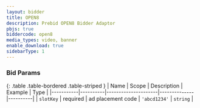 ```yaml
---
layout: bidder
title: OPEN8
description: Prebid OPEN8 Bidder Adaptor
pbjs: true
biddercode: open8
media_types: video, banner
enable_download: true
sidebarType: 1
---
```


### Bid Params

{: .table .table-bordered .table-striped }
| Name      | Scope    | Description         | Example      | Type     |
|-----------|----------|---------------------|--------------|----------|
| `slotKey` | required | ad placement code   | `'abcd1234'` | `string` |
